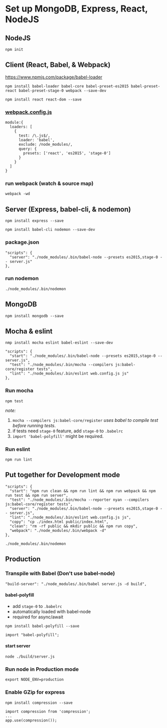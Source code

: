 # Set up MongoDB, Express, React, NodeJS

## NodeJS
`npm init`

## Client (React, Babel, & Webpack)
https://www.npmjs.com/package/babel-loader

`npm install babel-loader babel-core babel-preset-es2015 babel-preset-react babel-preset-stage-0 webpack --save-dev`

`npm install react react-dom --save`

### [webpack.config.js](https://github.com/kimsk/setup-mern/blob/master/webpack.config.js)
```
module:{
  loaders: [
    {
      test: /\.js$/,
      loader: 'babel',
      exclude: /node_modules/,
      query: {
        presets: ['react', 'es2015', 'stage-0']
      }
    }
  ]
}
```

### run webpack (watch & source map)
`webpack -wd`


## Server (Express, babel-cli, & nodemon)
`npm install express --save`

`npm install babel-cli nodemon --save-dev`

### package.json
```
"scripts": {
  "server": "./node_modules/.bin/babel-node --presets es2015,stage-0 -- server.js"
},
```

### run nodemon
`./node_modules/.bin/nodemon`


## MongoDB
`npm install mongodb --save`


## Mocha & eslint

`nmp install mocha eslint babel-eslint --save-dev`

```
"scripts": {
  "start": "./node_modules/.bin/babel-node --presets es2015,stage-0 -- server.js",
  "test": "./node_modules/.bin/mocha --compilers js:babel-core/register tests",
  "lint": "./node_modules/.bin/eslint web.config.js js"
},
```

### Run mocha
`npm test`

_note:_ 

1. `mocha --compilers js:babel-core/register` _uses babel to compile test before running tests_.
2. if tests need `stage-0` feature, add `stage-0` to `.babelrc`
3. `import 'babel-polyfill'` might be required.

### Run eslint
`npm run lint`

## Put together for Development mode

```
"scripts": {
  "start": "npm run clean && npm run lint && npm run webpack && npm run test && npm run server",
  "test": "./node_modules/.bin/mocha --reporter nyan --compilers js:babel-core/register tests",
  "server": "./node_modules/.bin/babel-node --presets es2015,stage-0 -- server.js",
  "lint": "./node_modules/.bin/eslint web.config.js js",
  "copy": "cp ./index.html public/index.html",
  "clean": "rm -rf public && mkdir public && npm run copy",
  "webpack": "./node_modules/.bin/webpack -d"
},
```

`./node_modules/.bin/nodemon`

## Production

### Transpile with Babel (Don't use babel-node)
`"build-server": "./node_modules/.bin/babel server.js -d build",`

#### babel-polyfill

- add `stage-0` to `.babelrc`
- automatically loaded with babel-node
- required for async/await

`npm install babel-polyfill --save`

`import "babel-polyfill";`

#### start server
`node ./build/server.js`

### Run node in Production mode
`export NODE_ENV=production`

### Enable GZip for express
`npm install compression --save`

```
import compression from 'compression';
...
app.use(compression());
```

